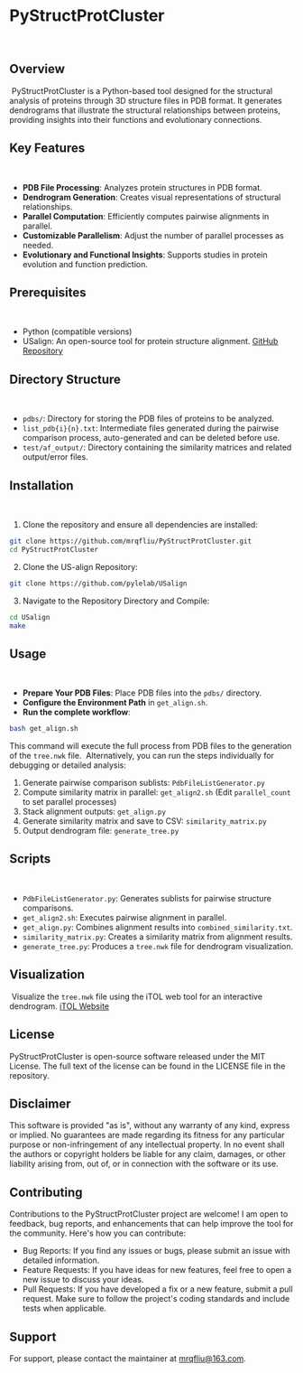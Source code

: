 # PyStructProtCluster
﻿
## Overview
﻿
PyStructProtCluster is a Python-based tool designed for the structural analysis of proteins through 3D structure files in PDB format. It generates dendrograms that illustrate the structural relationships between proteins, providing insights into their functions and evolutionary connections.
﻿
## Key Features
﻿
- **PDB File Processing**: Analyzes protein structures in PDB format.
- **Dendrogram Generation**: Creates visual representations of structural relationships.
- **Parallel Computation**: Efficiently computes pairwise alignments in parallel.
- **Customizable Parallelism**: Adjust the number of parallel processes as needed.
- **Evolutionary and Functional Insights**: Supports studies in protein evolution and function prediction.
﻿
## Prerequisites
﻿
- Python (compatible versions)
- USalign: An open-source tool for protein structure alignment. [GitHub Repository](https://github.com/pylelab/USalign)
﻿
## Directory Structure
﻿
- `pdbs/`: Directory for storing the PDB files of proteins to be analyzed.
- `list_pdb{i}{n}.txt`: Intermediate files generated during the pairwise comparison process, auto-generated and can be deleted before use.
- `test/af_output/`: Directory containing the similarity matrices and related output/error files.
﻿
## Installation
﻿
1. Clone the repository and ensure all dependencies are installed:
```bash
git clone https://github.com/mrqfliu/PyStructProtCluster.git
cd PyStructProtCluster
```
2. Clone the US-align Repository:
```bash
git clone https://github.com/pylelab/USalign
```
3. Navigate to the Repository Directory and Compile:
```bash
cd USalign
make
```

## Usage
﻿
- **Prepare Your PDB Files**: Place PDB files into the `pdbs/` directory.
- **Configure the Environment Path** in `get_align.sh`.
- **Run the complete workflow**:
```bash
bash get_align.sh
```
This command will execute the full process from PDB files to the generation of the `tree.nwk` file.
﻿
Alternatively, you can run the steps individually for debugging or detailed analysis:

1. Generate pairwise comparison sublists: `PdbFileListGenerator.py`
2. Compute similarity matrix in parallel: `get_align2.sh` (Edit `parallel_count` to set parallel processes)
3. Stack alignment outputs: `get_align.py`
4. Generate similarity matrix and save to CSV: `similarity_matrix.py`
5. Output dendrogram file: `generate_tree.py`
﻿
## Scripts
﻿
- `PdbFileListGenerator.py`: Generates sublists for pairwise structure comparisons.
- `get_align2.sh`: Executes pairwise alignment in parallel.
- `get_align.py`: Combines alignment results into `combined_similarity.txt`.
- `similarity_matrix.py`: Creates a similarity matrix from alignment results.
- `generate_tree.py`: Produces a `tree.nwk` file for dendrogram visualization.

## Visualization
﻿
Visualize the `tree.nwk` file using the iTOL web tool for an interactive dendrogram. [iTOL Website](https://itol.embl.de/)

## License

PyStructProtCluster is open-source software released under the MIT License. The full text of the license can be found in the LICENSE file in the repository.

## Disclaimer

This software is provided "as is", without any warranty of any kind, express or implied. No guarantees are made regarding its fitness for any particular purpose or non-infringement of any intellectual property. In no event shall the authors or copyright holders be liable for any claim, damages, or other liability arising from, out of, or in connection with the software or its use.
﻿
## Contributing

Contributions to the PyStructProtCluster project are welcome! I am open to feedback, bug reports, and enhancements that can help improve the tool for the community. Here's how you can contribute:
- Bug Reports: If you find any issues or bugs, please submit an issue with detailed information.
- Feature Requests: If you have ideas for new features, feel free to open a new issue to discuss your ideas.
- Pull Requests: If you have developed a fix or a new feature, submit a pull request. Make sure to follow the project's coding standards and include tests when applicable.

## Support
For support, please contact the maintainer at mrqfliu@163.com.
